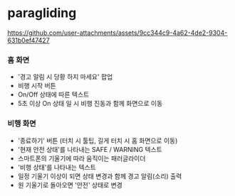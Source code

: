 # paragliding

https://github.com/user-attachments/assets/9cc344c9-4a62-4de2-9304-631b0ef47427

### 홈 화면
- '경고 알림 시 당황 하지 마세요' 팝업
- 비행 시작 버튼
- On/Off 상태에 따른 텍스트
- 5초 이상 On 상태 일 시 비행 진동과 함께 화면으로 이동

### 비행 화면
- '종료하기' 버튼 (터치 시 툴팁, 길게 터치 시 홈 화면으로 이동)
- '현재 안전 상태'를 나타내는 SAFE / WARNING 텍스트
- 스마트폰의 기울기에 따라 움직이는 패러글라이더
- '비행 상태'를 나타내는 텍스트
- 일정 기울기 이상이 되면 상태 변경과 함께 경고 알림(소리) 출력
- 원 기울기로 돌아오면 '안전' 상태로 변경